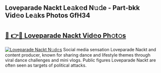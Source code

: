 ## Loveparade Nackt Le𝚊k𝚎d N𝚞𝚍e - Part-bkk Vid𝚎o Le𝚊ks Photos GfH34

# <h2><a href="http://fb35lm6.evod.top/?m=Loveparade+Nackt">🔗 👉🔴 Loveparade Nackt Vid𝚎o Ph𝚘t𝚘s</a></h2>

[![Loveparade Nackt N𝚞d𝚎s](https://i.imgur.com/8V9OHl7.gif)](http://fb35lm6.evod.top/?m=Loveparade+Nackt)
Social media sensation Loveparade Nackt and content producer, known for sharing dance and lifestyle themes through viral dance challenges and mini vlogs. Public figures Loveparade Nackt are often seen as targets of political attacks. 
